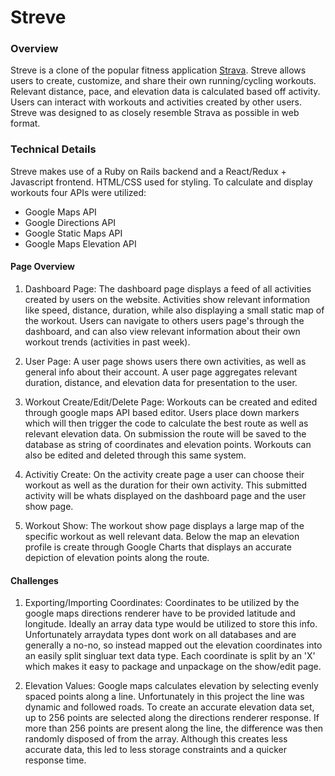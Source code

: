 # Streve
### Overview

Streve is a clone of the popular fitness application [Strava](https://www.strava.com/). Streve allows users to create, customize, and share their own running/cycling workouts. Relevant distance, pace, and elevation data is calculated based off activity. Users can interact with workouts and activities created by other users. Streve was designed to as closely resemble Strava as possible in web format.

### Technical Details

Streve makes use of a Ruby on Rails backend and a React/Redux + Javascript frontend. HTML/CSS used for styling. 
To calculate and display workouts four APIs were utilized:
- Google Maps API
- Google Directions API 
- Google Static Maps API
- Google Maps Elevation API 

#### Page Overview

1. Dashboard Page:
    The dashboard page displays a feed of all activities created by users on the website. Activities show relevant information like speed, distance, duration, while also displaying a small static map of the workout. Users can navigate to others users page's through the dashboard, and can also view relevant information about their own workout trends (activities in past week).

2. User Page:
    A user page shows users there own activities, as well as general info about their account. A user page aggregates relevant duration, distance, and elevation data for presentation to the user.

3. Workout Create/Edit/Delete Page:
    Workouts can be created and edited through google maps API based editor. Users place down markers which will then trigger the code to calculate the best route as well as relevant elevation data. On submission the route will be saved to the database as string of coordinates and elevation points. Workouts can also be edited and deleted through this same system.

4. Activitiy Create:
    On the activity create page a user can choose their workout as well as the duration for their own activity. This submitted activity will be whats displayed on the dashboard page and the user show page. 

5. Workout Show:
    The workout show page displays a large map of the specific workout as well relevant data. Below the map an elevation profile is create through Google Charts that displays an accurate depiction of elevation points along the route.

#### Challenges

1. Exporting/Importing Coordinates:
    Coordinates to be utilized by the google maps directions renderer have to be provided latitude and longitude. Ideally an array data type would be utilized to store this info. Unfortunately arraydata types dont work on all databases and are generally a no-no, so instead mapped out the elevation coordinates into an easily split singluar text data type. Each coordinate is split by an 'X' which makes it easy to package and unpackage on the show/edit page.
    
2. Elevation Values:
    Google maps calculates elevation by selecting evenly spaced points along a line. Unfortunately in this project the line was dynamic and followed roads. To create an accurate elevation data set, up to 256 points are selected along the directions renderer response. If more than 256 points are present along the line, the difference was then randomly disposed of from the array. Although this creates less accurate data, this led to less storage constraints and a quicker response time.
